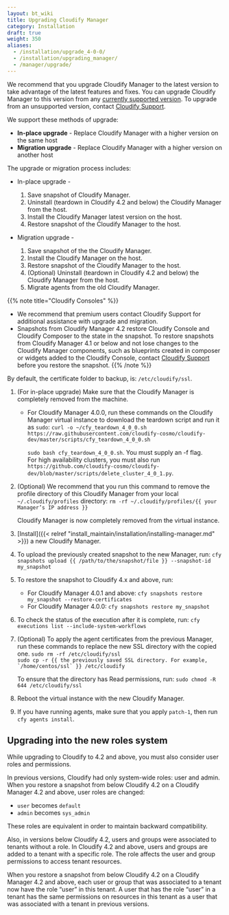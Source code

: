 ```yaml
---
layout: bt_wiki
title: Upgrading Cloudify Manager
category: Installation
draft: true
weight: 350
aliases:
  - /installation/upgrade_4-0-0/
  - /installation/upgrading_manager/
  - /manager/upgrade/
---
```

We recommend that you upgrade Cloudify Manager to the latest version to take advantage of the latest features and fixes. You can upgrade Cloudify Manager to this version from any [currently supported version]( https://cloudify.co/product/cloudify-lifecycle/). To upgrade from an unsupported version, contact [Cloudify Support]( https://cloudify.co/support/#Support-Portal ).

We support these methods of upgrade:

<!-- * **Reinstall** - Replace Cloudify Manager with the same version on the same host
* **Migration** - Replace Cloudify Manager with the same version on another host -->
* **In-place upgrade** - Replace Cloudify Manager with a higher version on the same host
* **Migration upgrade** - Replace Cloudify Manager with a higher version on another host

The upgrade or migration process includes:
<!-- 
* Reinstall -

    1. Save snapshot of the Cloudify Manager.
    1. Uninstall the Cloudify Manager from the host
    1. Install the Cloudify Manager on the host.
    1. Restore snapshot of the Cloudify Manager to the host.

* Migration -

    1. Save snapshot of the Cloudify Manager.
    1. Install the Cloudify Manager on the host.
    1. Restore snapshot of the Cloudify Manager to the host.
    1. (Optional) Uninstall (teardown in Cloudify 4.2 and below) the Cloudify Manager from the host.
    1. Migrate agents from the old Cloudify Manager. -->

* In-place upgrade -

    1. Save snapshot of Cloudify Manager.
    1. Uninstall (teardown in Cloudify 4.2 and below) the Cloudify Manager from the host.
    1. Install the Cloudify Manager latest version on the host.
    1. Restore snapshot of the Cloudify Manager to the host.

* Migration upgrade -

    1. Save snapshot of the the Cloudify Manager.
    1. Install the Cloudify Manager on the host.
    1. Restore snapshot of the Cloudify Manager to the host.
    1. (Optional) Uninstall (teardown in Cloudify 4.2 and below) the Cloudify Manager from the host.
    1. Migrate agents from the old Cloudify Manager.

{{% note title="Cloudify Consoles" %}}
* We recommend that premium users contact Cloudify Support for additional assistance with upgrade and migration.
* Snapshots from Cloudify Manager 4.2 restore Cloudify Console and Cloudify Composer to the state in the snapshot. To restore snapshots from Cloudify Manager 4.1 or below and not lose changes to the Cloudify Manager components, such as blueprints created in composer or widgets added to the Cloudify Console, contact [Cloudify Support]( https://cloudify.co/support/#Support-Portal ) before you restore the snapshot.
{{% /note %}}

By default, the certificate folder to backup, is: `/etc/cloudify/ssl`.

1. (For in-place upgrade) Make sure that the Cloudify Manager is completely removed from the machine.

    * For Cloudify Manager 4.0.0, run these commands on the Cloudify Manager virtual instance to download the teardown script and run it as `sudo`:
        ```curl -o ~/cfy_teardown_4_0_0.sh https://raw.githubusercontent.com/cloudify-cosmo/cloudify-dev/master/scripts/cfy_teardown_4_0_0.sh```<br>

        ```sudo bash cfy_teardown_4_0_0.sh```. You must supply an -f flag.<br>
        For high availability clusters, you must also run ```https://github.com/cloudify-cosmo/cloudify-dev/blob/master/scripts/delete_cluster_4_0_1.py```.

1. (Optional) We recommend that you run this command to remove the profile directory of this Cloudify Manager from your local `~/.cloudify/profiles` directory:
    ```rm -rf ~/.cloudify/profiles/{{ your Manager’s IP address }}```

    Cloudify Manager is now completely removed from the virtual instance.

1. [Install]({{< relref "install_maintain/installation/installing-manager.md" >}}) a new Cloudify Manager.

1. To upload the previously created snapshot to the new Manager, run:
    ```cfy snapshots upload {{ /path/to/the/snapshot/file }} --snapshot-id my_snapshot```<br>

1. To restore the snapshot to Cloudify 4.x and above, run: <br>

    * For Cloudify Manager 4.0.1 and above: ```cfy snapshots restore my_snapshot --restore-certificates```
    * For Cloudify Manager 4.0.0: ```cfy snapshots restore my_snapshot```

1. To check the status of the execution after it is complete, run:
    ```cfy executions list --include-system-workflows```

1. (Optional) To apply the agent certificates from the previous Manager, run these commands to replace the new SSL directory with the copied one.
    ```sudo rm -rf /etc/cloudify/ssl```<br>
    ```sudo cp -r {{ the previously saved SSL directory. For example, `/home/centos/ssl` }} /etc/cloudify```

    To ensure that the directory has Read permissions, run:
    ```sudo chmod -R 644 /etc/cloudify/ssl```

1. Reboot the virtual instance with the new Cloudify Manager.

1. If you have running agents, make sure that you apply `patch-1`, then run `cfy agents install`.


## Upgrading into the new roles system

While upgrading to Cloudify to 4.2 and above, you must also consider user roles and permissions.

In previous versions, Cloudify had only system-wide roles: user and admin. When you restore a snapshot from below Cloudify 4.2 on a Cloudify Manager 4.2 and above, user roles are changed:

- `user` becomes `default`
- `admin` becomes `sys_admin`

These roles are equivalent in order to maintain backward compatibility.

Also, in versions below Cloudify 4.2, users and groups were associated to tenants without a role. In Cloudify 4.2 and above, users and groups are added to a tenant with a specific role. The role affects the user and group permissions to access tenant resources.

When you restore a snapshot from below Cloudify 4.2 on a Cloudify Manager 4.2 and above, each user or group that was associated to a tenant now have the role “user” in this tenant. A user that has the role “user” in a tenant has the same permissions on resources in this tenant as a user that was associated with a tenant in previous versions.
